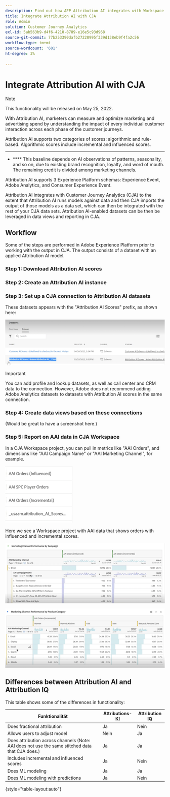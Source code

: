 ```yaml
---
description: Find out how AEP Attribution AI integrates with Workspace in CJA.
title: Integrate Attribution AI with CJA
role: Admin
solution: Customer Journey Analytics
exl-id: 5ab563b9-d4f6-4210-8789-e16e5c93d968
source-git-commit: 77b253390dafb27228995f339d138eb9f4fa2c56
workflow-type: tm+mt
source-wordcount: '601'
ht-degree: 3%

---
```


# Integrate Attribution AI with CJA

>[!NOTE]
>
>This functionality will be released on May 25, 2022.

[](https://experienceleague.adobe.com/docs/experience-platform/intelligent-services/attribution-ai/overview.html?lang=en) With Attribution AI, marketers can measure and optimize marketing and advertising spend by understanding the impact of every individual customer interaction across each phase of the customer journeys.

Attribution AI supports two categories of scores: algorithmic and rule-based. Algorithmic scores include incremental and influenced scores.

* ****
* **** This baseline depends on AI observations of patterns, seasonality, and so on, due to existing brand recognition, loyalty, and word of mouth. The remaining credit is divided among marketing channels.

 Attribution AI supports 3 Experience Platform schemas: Experience Event, Adobe Analytics, and Consumer Experience Event.

Attribution AI integrates with Customer Journey Analytics (CJA) to the extent that Attribution AI runs models against data and then CJA imports the output of those models as a data set, which can then be integrated with the rest of your CJA data sets. Attribution AI-enabled datasets can be then be leveraged in data views and reporting in CJA.

## Workflow

Some of the steps are performed in Adobe Experience Platform prior to working with the output in CJA. The output consists of a dataset with an applied Attribution AI model.

### Step 1: Download Attribution AI scores

[](https://experienceleague.adobe.com/docs/experience-platform/intelligent-services/attribution-ai/getting-started.html?lang=en#downloading-attribution-ai-scores)

### Step 2: Create an Attribution AI instance

[](https://experienceleague.adobe.com/docs/experience-platform/intelligent-services/attribution-ai/user-guide.html)

### Step 3: Set up a CJA connection to Attribution AI datasets

[](/help/connections/create-connection.md) These datasets appears with the &quot;Attribution AI Scores&quot; prefix, as shown here:

![](assets/aai-scores.png)

>[!IMPORTANT]
>
>You can add profile and lookup datasets, as well as call center and CRM data to the connection. However, Adobe does not recommend adding Adobe Analytics datasets to datasets with Attribution AI scores in the same connection.


### Step 4: Create data views based on these connections

[](/help/data-views/create-dataview.md) (Would be great to have a screenshot here.)

### Step 5: Report on AAI data in CJA Workspace

In a CJA Workspace project, you can pull in metrics like &quot;AAI Orders&quot;, and dimensions like &quot;AAI Campaign Name&quot; or &quot;AAI Marketing Channel&quot;, for example.

![](assets/aai-dims.png)

Here we see a Workspace project with AAI data that shows orders with influenced and incremental scores.

![](assets/aai-project.png)

![](assets/aai-project2.png)


## Differences between Attribution AI and Attribution IQ

[](/help/analysis-workspace/attribution/overview.md) This table shows some of the differences in functionality:

| Funktionalität | Attributions-KI | Attribution IQ |
| --- | --- | --- |
| Does fractional attribution | Ja | Nein |
| Allows users to adjust model | Nein | Ja |
| Does attribution across channels (Note: AAI does not use the same stitched data that CJA does.) | Ja | Ja |
| Includes incremental and influenced scores | Ja | Nein |
| Does ML modeling | Ja | Ja |
| Does ML modeling with predictions | Ja | Nein |

{style=&quot;table-layout:auto&quot;}
